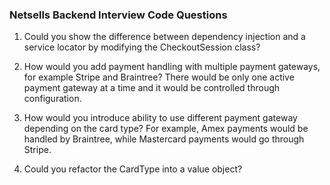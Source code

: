 ### Netsells Backend Interview Code Questions

1. Could you show the difference between dependency injection and a service locator by modifying the CheckoutSession class?

2. How would you add payment handling with multiple payment gateways, for example Stripe and Braintree? 
There would be only one active payment gateway at a time and it would be controlled through configuration.

3. How would you introduce ability to use different payment gateway depending on the card type?
For example, Amex payments would be handled by Braintree, while Mastercard payments would go through Stripe.

4. Could you refactor the CardType into a value object?

